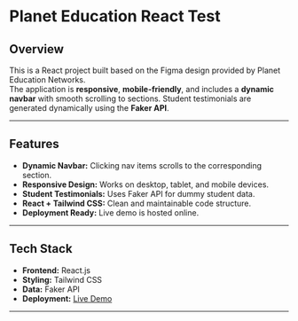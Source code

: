 # Planet Education React Test

## Overview
This is a React project built based on the Figma design provided by Planet Education Networks.  
The application is **responsive**, **mobile-friendly**, and includes a **dynamic navbar** with smooth scrolling to sections. Student testimonials are generated dynamically using the **Faker API**.

---

## Features
- **Dynamic Navbar:** Clicking nav items scrolls to the corresponding section.  
- **Responsive Design:** Works on desktop, tablet, and mobile devices.  
- **Student Testimonials:** Uses Faker API for dummy student data.  
- **React + Tailwind CSS:** Clean and maintainable code structure.  
- **Deployment Ready:** Live demo is hosted online.

---

## Tech Stack
- **Frontend:** React.js  
- **Styling:** Tailwind CSS  
- **Data:** Faker API  
- **Deployment:** [Live Demo](https://planet-education-network-job-task.netlify.app/)  

---